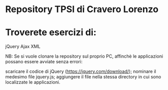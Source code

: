 # Repository TPSI di Cravero Lorenzo


# Troverete esercizi di:

jQuery
Ajax
XML

NB: Se si vuole clonare la repository sul proprio PC, affinchè le applicazioni possano essere avviate senza errori:

scaricare il codice di jQuery (https://jquery.com/download/);
nominare il medesimo file jquery.js;
aggiungere il file nella stessa directory in cui sono localizzate le applicazioni.
